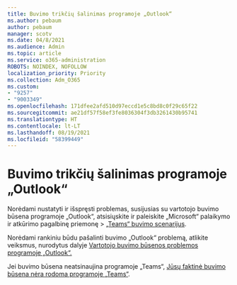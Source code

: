 ```yaml
---
title: Buvimo trikčių šalinimas programoje „Outlook“
ms.author: pebaum
author: pebaum
manager: scotv
ms.date: 04/8/2021
ms.audience: Admin
ms.topic: article
ms.service: o365-administration
ROBOTS: NOINDEX, NOFOLLOW
localization_priority: Priority
ms.collection: Adm_O365
ms.custom:
- "9257"
- "9003349"
ms.openlocfilehash: 171dfee2afd510d97eccd1e5c8bd8c0f29c65f22
ms.sourcegitcommit: ae21df57f58ef3fe8036304f3db3261430b95741
ms.translationtype: HT
ms.contentlocale: lt-LT
ms.lasthandoff: 08/19/2021
ms.locfileid: "58399449"
---
```

# <a name="troubleshoot-presence-issues-in-outlook"></a>Buvimo trikčių šalinimas programoje „Outlook“

Norėdami nustatyti ir išspręsti problemas, susijusias su vartotojo buvimo būsena programoje „Outlook“, atsisiųskite ir paleiskite „Microsoft“ palaikymo ir atkūrimo pagalbinę priemonę > [„Teams“ buvimo scenarijus](https://aka.ms/SaRA-TeamsPresenceScenario).

Norėdami rankiniu būdu pašalinti buvimo „Outlook“ problemą, atlikite veiksmus, nurodytus dalyje [Vartotojo buvimo būsenos problemos programoje „Outlook“.](https://docs.microsoft.com/microsoftteams/troubleshoot/teams-im-presence/issues-with-presence-in-outlook)

Jei buvimo būsena neatsinaujina programoje „Teams“, [Jūsų faktinė buvimo būsena nėra rodoma programoje „Teams“](https://docs.microsoft.com/microsoftteams/troubleshoot/teams-im-presence/presence-not-show-actual-status).
